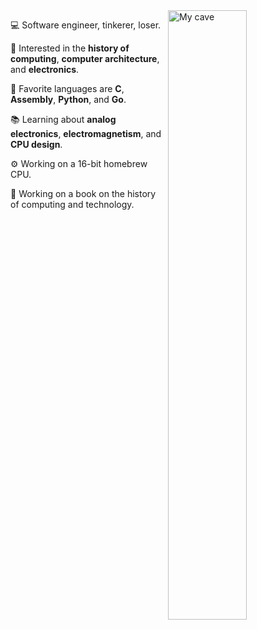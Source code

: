 <img align="right" width="50%" src="https://raw.githubusercontent.com/barrettotte/barrettotte.github.io/master/static/img/carousel/cave.png" alt="My cave"/>
<div align="left">
  <p>💻 Software engineer, tinkerer, loser.</p>
  <p>🧮 Interested in the <strong>history of computing</strong>, <strong>computer architecture</strong>, and <strong>electronics</strong>.</p>
  <p>📜 Favorite languages are <strong>C</strong>, <strong>Assembly</strong>, <strong>Python</strong>, and <strong>Go</strong>.</p>
  <p>📚 Learning about <strong>analog electronics</strong>, <strong>electromagnetism</strong>, and <strong>CPU design</strong>.</p>
  <p>⚙️ Working on a 16-bit homebrew CPU.</p>
  <p>📖 Working on a book on the history of computing and technology.</p>
</div>
